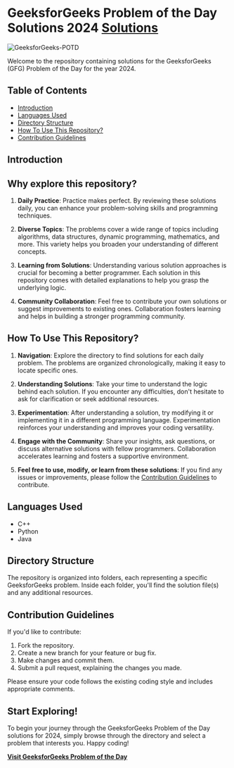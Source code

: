 # GeeksforGeeks Problem of the Day Solutions 2024    [Solutions](https://github.com/Hunterdii/GeeksforGeeks-POTD/tree/main/March%202024%20GFG%20SOLUTION)
![GeeksforGeeks-POTD](https://socialify.git.ci/Hunterdii/GeeksforGeeks-POTD/image?description=1&descriptionEditable=Welcome%20to%20the%20repository%20containing%20solutions%20for%20the%20GeeksforGeeks%0A%20(GFG)%20Problem%20of%20the%20Day%20for%20the%20year%202024&font=Rokkitt&name=1&owner=1&pattern=Solid&stargazers=1&theme=Dark)
<!--<p align="center">
<img src="https://socialify.git.ci/Hunterdii/GeeksforGeeks-POTD/image?description=1&descriptionEditable=Welcome%20to%20the%20repository%20containing%20solutions%20for%20the%20GeeksforGeeks%0A%20(GFG)%20Problem%20of%20the%20Day%20for%20the%20year%202024&font=Rokkitt&name=1&owner=1&pattern=Solid&stargazers=1&theme=Dark" alt="Image" width="750" />
</p>!-->

Welcome to the repository containing solutions for the GeeksforGeeks (GFG) Problem of the Day for the year 2024.
## Table of Contents

- [Introduction](#introduction)
- [Languages Used](#languages-used)
- [Directory Structure](#directory-structure)
- [How To Use This Repository?](#how-to-use-this-repository)
- [Contribution Guidelines](#contribution-guidelines)

## Introduction
## Why explore this repository?
1. **Daily Practice**: Practice makes perfect. By reviewing these solutions daily, you can enhance your problem-solving skills and programming techniques.

2. **Diverse Topics**: The problems cover a wide range of topics including algorithms, data structures, dynamic programming, mathematics, and more. This variety helps you broaden your understanding of different concepts.

3. **Learning from Solutions**: Understanding various solution approaches is crucial for becoming a better programmer. Each solution in this repository comes with detailed explanations to help you grasp the underlying logic.

4. **Community Collaboration**: Feel free to contribute your own solutions or suggest improvements to existing ones. Collaboration fosters learning and helps in building a stronger programming community.

## How To Use This Repository?

1. **Navigation**: Explore the directory to find solutions for each daily problem. The problems are organized chronologically, making it easy to locate specific ones.

2. **Understanding Solutions**: Take your time to understand the logic behind each solution. If you encounter any difficulties, don't hesitate to ask for clarification or seek additional resources.

3. **Experimentation**: After understanding a solution, try modifying it or implementing it in a different programming language. Experimentation reinforces your understanding and improves your coding versatility.

4. **Engage with the Community**: Share your insights, ask questions, or discuss alternative solutions with fellow programmers. Collaboration accelerates learning and fosters a supportive environment.

5. **Feel free to use, modify, or learn from these solutions**: If you find any issues or improvements, please follow the [Contribution Guidelines](#contribution-guidelines) to contribute.

## Languages Used

- C++
- Python
- Java


## Directory Structure

The repository is organized into folders, each representing a specific GeeksforGeeks problem. Inside each folder, you'll find the solution file(s) and any additional resources.


## Contribution Guidelines

If you'd like to contribute:

1. Fork the repository.
2. Create a new branch for your feature or bug fix.
3. Make changes and commit them.
4. Submit a pull request, explaining the changes you made.

Please ensure your code follows the existing coding style and includes appropriate comments.

## Start Exploring!

To begin your journey through the GeeksforGeeks Problem of the Day solutions for 2024, simply browse through the directory and select a problem that interests you. Happy coding!

**[Visit GeeksforGeeks Problem of the Day](https://practice.geeksforgeeks.org/problem-of-the-day)**

